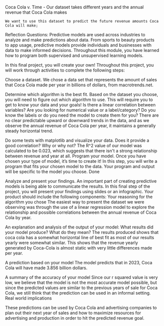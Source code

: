 Coca Cola v. Time
    - Our dataset takes different years and the annual revenue that Coca Cola makes

    We want to use this dataset to predict the future revenue amounts Coca Cola will make;

Reflection Questions:
Predictive models are used across industries to analyze and make predictions about data. From sports to beauty products to app usage, predictive models provide individuals and businesses with data to make informed decisions.
Throughout this module, you have learned how to program both supervised and unsupervised learning models. 

In this final project, you will create your own! Throughout this project, you will work through activities to complete the following steps:

Choose a dataset.
We chose a data set that represents the amount of sales that Coca Cola made per year in billions of dollars, from macrotrends.net. 

Determine which algorithm is the best fit. Based on the dataset you choose, you will need to figure out which algorithm to use. This will require you to get to know your data and your goals! Is there a linear correlation between variables? Are you looking for numerical value or a label/category? Do you know the labels or do you need the model to create them for you?
There are no clear predictable upward or downward trends in the data, and as we observe the annual revenue of Coca Cola per year, it maintains a generally steady horizontal trend. 

Do some tests with matplotlib and visualize your data. Does it provide a good correlation? Why or why not?
The R^2 value of our model was calculated to be 0.023, which suggests that there isn't a strong relationship between revenue and year at all. 
Program your model. Once you have chosen your type of model, it’s time to create it! In this step, you will write a program that fits your chosen model to the data. Your program and output will be specific to the model you choose.
Done

Analyze and present your findings. An important part of creating predictive models is being able to communicate the results. In this final step of the project, you will present your findings using slides or an infographic. Your product should include the following components:
Your reasoning for the algorithm you chose
The easiest way to present the dataset we were observing was through the use of a linear regression model 
to explore the relationship and possible correlations between the annual revenue of Coca Cola by year. 

An explanation and analysis of the output of your model: What results did your model produce? What do they mean?
The results produced shows that coca cola has a somewhat horizontal line of best fit as most of our results yearly were somewhat similar. This shows that the revenue yearly generated by Coca-Cola is almost static with very little differences made per year.

A prediction based on your model 
The model predicts that in 2023, Coca Cola will have made 3.856 billion dollars. 

A summary of the accuracy of your model 
Since our r squared value is very low, we believe that the model is not the most accurate model possible, but since the predicted values are similar to the previous years of sale for Coca Cola, we still think that the prediction can be used in an informal setting. 
Real world implications

These predictions can be used by Coca Cola and advertising companies to plan out their next year of sales and how to maximize resources for advertising and production in order to hit the predicted revenue goal. 
